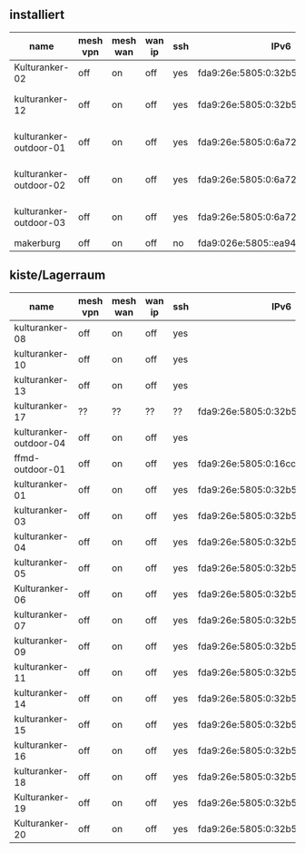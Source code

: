 installiert
-----------

name                   | mesh vpn | mesh wan | wan ip | ssh | IPv6                                | standort
---------------------- | -------- | -------- | ------ | --- | ----------------------------------- | --------
Kulturanker-02         | off      | on       | off    | yes | fda9:26e:5805:0:32b5:c2ff:fed9:97c2 | orga
kulturanker-12         | off      | on       | off    | yes | fda9:26e:5805:0:32b5:c2ff:fed9:ab64 | Haus 1 EG, nahe Küche
kulturanker-outdoor-01 | off      | on       | off    | yes | fda9:26e:5805:0:6a72:51ff:fe28:80f  | dach haus 1 zum hof mit bar
kulturanker-outdoor-02 | off      | on       | off    | yes | fda9:26e:5805:0:6a72:51ff:fe28:10fb | dach haus 1 zum dome
kulturanker-outdoor-03 | off      | on       | off    | yes | fda9:26e:5805:0:6a72:51ff:fe28:10fe | fenster über makerburg
makerburg              | off      | on       | off    | no  | fda9:026e:5805::ea94:f6ff:fe62:a45c | makerburg

kiste/Lagerraum
-----

name                   | mesh vpn | mesh wan | wan ip | ssh | IPv6                                | standort
---------------------- | -------- | -------- | ------ | --- | ----------------------------------- | --------
kulturanker-08         | off      | on       | off    | yes |                                     | kiste
kulturanker-10         | off      | on       | off    | yes |                                     | kiste
kulturanker-13         | off      | on       | off    | yes |                                     | kiste
kulturanker-17         | ??       | ??       | ??     | ??  | fda9:26e:5805:0:32b5:c2ff:fed9:97b2 | kiste
kulturanker-outdoor-04 | off      | on       | off    | yes |                                     | kiste
ffmd-outdoor-01        | off      | on       | off    | yes | fda9:26e:5805:0:16cc:20ff:fe6e:2090 | Lagerraum
kulturanker-01         | off      | on       | off    | yes | fda9:26e:5805:0:32b5:c2ff:fed9:97d8 | Lagerraum
kulturanker-03         | off      | on       | off    | yes | fda9:26e:5805:0:32b5:c2ff:fed9:982a | Lagerraum
kulturanker-04         | off      | on       | off    | yes | fda9:26e:5805:0:32b5:c2ff:fed9:9706 | Lagerraum
kulturanker-05         | off      | on       | off    | yes | fda9:26e:5805:0:32b5:c2ff:fed9:9774 | Lagerraum
Kulturanker-06         | off      | on       | off    | yes | fda9:26e:5805:0:32b5:c2ff:fed9:9810 | Lagerraum
kulturanker-07         | off      | on       | off    | yes | fda9:26e:5805:0:32b5:c2ff:fed9:acb4 | Lagerraum
kulturanker-09         | off      | on       | off    | yes | fda9:26e:5805:0:32b5:c2ff:fed9:9784 | Lagerraum
kulturanker-11         | off      | on       | off    | yes | fda9:26e:5805:0:32b5:c2ff:fed9:b0ca | Lagerraum
kulturanker-14         | off      | on       | off    | yes | fda9:26e:5805:0:32b5:c2ff:fed9:9822 | Lagerraum
kulturanker-15         | off      | on       | off    | yes | fda9:26e:5805:0:32b5:c2ff:fed9:9806 | Lagerraum
kulturanker-16         | off      | on       | off    | yes | fda9:26e:5805:0:32b5:c2ff:fed9:acf2 | Lagerraum
kulturanker-18         | off      | on       | off    | yes | fda9:26e:5805:0:32b5:c2ff:fed9:9792 | Lagerraum
Kulturanker-19         | off      | on       | off    | yes | fda9:26e:5805:0:32b5:c2ff:fed9:9868 | Lagerraum
Kulturanker-20         | off      | on       | off    | yes | fda9:26e:5805:0:32b5:c2ff:fed9:97e0 | Lagerraum
